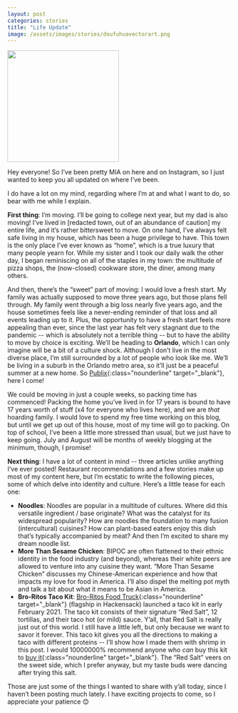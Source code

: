 ```yaml
---
layout: post
categories: stories
title: "Life Update"
image: /assets/images/stories/doufuhuavectorart.png
---
```

<div class="singleimagecontainer">
    <img src="{{ page.image }}" height="250px" class="image">  
</div>

Hey everyone! So I’ve been pretty MIA on here and on Instagram, so I just wanted to keep you all updated on where I’ve been. 

I do have a lot on my mind, regarding where I’m at and what I want to do, so bear with me while I explain. 

**First thing**: I’m moving. I’ll be going to college next year, but my dad is also moving! I’ve lived in [redacted town, out of an abundance of caution] my entire life, and it’s rather bittersweet to move. On one hand, I’ve always felt safe living in my house, which has been a huge privilege to have. This town is the only place I’ve ever known as “home”, which is a true luxury that many people yearn for. While my sister and I took our daily walk the other day, I began reminiscing on all of the staples in my town: the multitude of pizza shops, the (now-closed) cookware store, the diner, among many others.

And then, there’s the “sweet” part of moving: I would love a fresh start. My family was actually supposed to move three years ago, but those plans fell through. My family went through a big loss nearly five years ago, and the house sometimes feels like a never-ending reminder of that loss and all events leading up to it. Plus, the opportunity to have a fresh start feels more appealing than ever, since the last year has felt very stagnant due to the pandemic -- which is absolutely not a terrible thing -- but to have the ability to move by choice is exciting. We’ll be heading to **Orlando**, which I can only imagine will be a bit of a culture shock. Although I don’t live in the most diverse place, I’m still surrounded by a lot of people who look like me. We’ll be living in a suburb in the Orlando metro area, so it’ll just be a peaceful summer at a new home. So [Publix](https://www.publix.com/shop-online/in-store-pickup){:class="nounderline" target="_blank"}, here I come!

We could be moving in just a couple weeks, so packing time has commenced! Packing the home you’ve lived in for 17 years is bound to have 17 years worth of stuff (x4 for everyone who lives here), and we are *that* hoarding family. I would love to spend my free time working on this blog, but until we get up out of this house, most of my time will go to packing. On top of school, I’ve been a little more stressed than usual, but we just have to keep going. July and August will be months of weekly blogging at the minimum, though, I promise!

**Next thing**: I have a lot of content in mind -- three articles unlike anything I’ve ever posted! Restaurant recommendations and a few stories make up most of my content here, but I’m ecstatic to write the following pieces, some of which delve into identity and culture. Here’s a little tease for each one:

* **Noodles**: Noodles are popular in a multitude of cultures. Where did this versatile ingredient / base originate? What was the catalyst for its widespread popularity? How are noodles the foundation to many fusion (intercultural) cuisines? How can plant-based eaters enjoy this dish that’s typically accompanied by meat? And then I’m excited to share my dream noodle list.
* **More Than Sesame Chicken**: BIPOC are often flattened to their ethnic identity in the food industry (and beyond), whereas their white peers are allowed to venture into any cuisine they want. “More Than Sesame Chicken” discusses my Chinese-American experience and how that impacts my love for food in America. I’ll also dispel the melting pot myth and talk a bit about what it means to be Asian in America.
* **Bro-Ritos Taco Kit**: [Bro-Ritos Food Truck](https://www.broritosfoodtruck.com/){:class="nounderline" target="_blank"} (flagship in Hackensack) launched a taco kit in early February 2021. The taco kit consists of their signature “Red Salt”, 12 tortillas, and their taco hot (or mild) sauce. Y’all, that Red Salt is really just out of this world. I still have a little left, but only because we want to savor it forever. This taco kit gives you all the directions to making a taco with different proteins -- I’ll show how I made them with shrimp in this post. I would 10000000% recommend anyone who *can* buy this kit to [buy it](https://broritosfoodtruck.square.site/product/tacokit/46?cs=true&cst=custom){:class="nounderline" target="_blank"}. The “Red Salt” veers on the sweet side, which I prefer anyway, but my taste buds were dancing after trying this salt. 

Those are just some of the things I wanted to share with y’all today, since I haven’t been posting much lately. I have exciting projects to come, so I appreciate your patience 😊